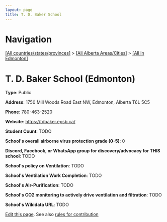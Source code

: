 ```yaml
---
layout: page
title: T. D. Baker School
---
```

# Navigation

[[All countries/states/provinces]](../../..) > [[All Alberta Areas/Cities]](../..) > [[All In Edmonton]](..)

# T. D. Baker School (Edmonton)

**Type**: Public

**Address**: 1750 Mill Woods Road East NW, Edmonton, Alberta T6L 5C5

**Phone**: 780-463-2520

**Website**: <https://tdbaker.epsb.ca/>

**Student Count**: TODO

**School's overall airborne virus protection grade (0-5)**: 0

**Discord, Facebook, or WhatsApp group for discovery/advocacy for THIS school**: TODO

**School's policy on Ventilation**: TODO

**School's Ventilation Work Completion**: TODO

**School's Air-Purification**: TODO

**School's CO2 monitoring to actively drive ventilation and filtration**: TODO

**School's Wikidata URL**: TODO


[Edit this page](https://github.com/ventilate-schools/AB/edit/main/./Edmonton/T._D._Baker_School.md). See also [rules for contribution](../../../contribution-rules/)